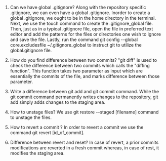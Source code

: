 1. Can we have global .gitignore?
   Along with the repository specific .gitignore, we can even have a global .gitignore. 
   Inorder to create a global .gitignore, we ought to be in the home directory in the terminal. Next, we use the touch command to create the .gitignore_global file.
   Then, just as in a typical .gitignore file, open the file in preferred text editor and add the patterns for the files or directories one wish to ignore and save the file. Lastly, run the command git config --global core.excludesfile ~/.gitignore_global to instruct git to utilize the global.gitignore file.

2. How do you find difference between two commits?
   "git diff" is used to check the difference between two commits which calls the "diffing function". This function takes two parameter as input which are essentially the commits of the file, and marks difference between those parameter. 

3. Write a difference between git add and git commit command.
   While the git commit command permanently writes changes to the repository, git add simply adds changes to the staging area.

4. How to unstage files?
   We use git restore --staged [filename] command to unstage the files.

5. How to revert a commit ?
   In order to revert a commit we use the command git revert [id_of_commit].

6. Difference between revert and reset? 
   In case of revert, a prior commits modifications are reverted in a fresh commit whereas, in case of rest, it modifies the staging area. 

 